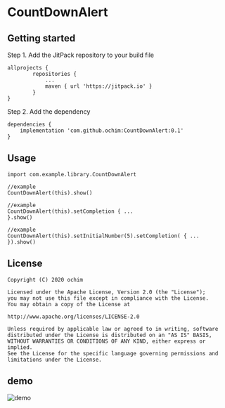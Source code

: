# CountDownAlert

## Getting started
Step 1. Add the JitPack repository to your build file
```
allprojects {
		repositories {
			...
			maven { url 'https://jitpack.io' }
		}
}
```

Step 2. Add the dependency
```
dependencies {
    implementation 'com.github.ochim:CountDownAlert:0.1'
}
```

## Usage
```
import com.example.library.CountDownAlert

//example
CountDownAlert(this).show()

//example
CountDownAlert(this).setCompletion { ...
}.show()

//example
CountDownAlert(this).setInitialNumber(5).setCompletion( { ...
}).show()

```

## License
```
Copyright (C) 2020 ochim

Licensed under the Apache License, Version 2.0 (the "License");
you may not use this file except in compliance with the License.
You may obtain a copy of the License at

http://www.apache.org/licenses/LICENSE-2.0

Unless required by applicable law or agreed to in writing, software
distributed under the License is distributed on an "AS IS" BASIS,
WITHOUT WARRANTIES OR CONDITIONS OF ANY KIND, either express or implied.
See the License for the specific language governing permissions and
limitations under the License.
```

## demo
![demo](https://user-images.githubusercontent.com/7196624/95304670-f1985480-08bf-11eb-8afc-9f6054468a0b.gif)
